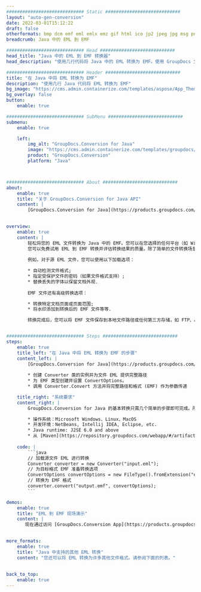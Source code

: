 ```yaml
---
############################# Static ############################
layout: "auto-gen-conversion"
date: 2022-03-01T15:12:22
draft: false
otherformats: bmp dcm emf eml emlx emz gif html ico jp2 jpeg jpg msg png psb psd svg svgz tga tif tiff webp wmf wmz
breadcrumb: Java 中的 EML 到 EMF

############################# Head ############################
head_title: "Java 中的 EML 到 EMF 转换器"
head_description: "使用几行代码将 Java 中的 EML 转换为 EMF。使用 GroupDocs 文档转换 API 转换 160 多种文件格式。"

############################# Header ############################
title: "在 Java 中将 EML 转换为 EMF"
description: "使用几行 Java 代码将 EML 转换为 EMF"
bg_image: "https://cms.admin.containerize.com/templates/aspose/App_Themes/V3/images/bg/header1.png"
bg_overlay: false
button:
    enable: true

############################# SubMenu ############################
submenu:
    enable: true

    left:
        img_alt: "GroupDocs.Conversion for Java"
        image: "https://cms.admin.containerize.com/templates/groupdocs/images/product-logos/90x90-noborder/groupdocs-conversion-java.png"
        product: "GroupDocs.Conversion"
        platform: "Java"



############################# About ############################
about:
    enable: true
    title: "关于 GroupDocs.Conversion for Java API"
    content: |
        [GroupDocs.Conversion for Java](https://products.groupdocs.com/conversion/java/)可用于转换Microsoft Word、Excel、PowerPoint、PDF、Visio等格式。 GroupDocs.Conversion 是一个独立的 API，适用于需要高性能的后端和内部系统。它不依赖于任何软件，例如 Microsoft 或 Open Office。
    

overview:
    enable: true
    content: |
        轻松将您的 EML 文件转换为 Java 中的 EMF。您可以在您选择的任何平台（如 Windows、Linux、macOS）中仅使用几行 Java 代码行。
        您可以免费试用 EML 到 EMF 转换并评估转换结果的质量。除了简单的文件转换场景，您还可以尝试更高级的选项来加载源 EML 文件和保存输出 EMF 结果。 
        
        例如，对于源 EML 文件，您可以使用以下加载选项：

        * 自动检测文件格式;
        * 指定受保护文件的密码（如果文件格式支持）;
        * 替换丢失的字体以保留文档外观.
        
        EMF 文件还有高级转换选项：

        * 转换特定文档页面或页面范围;
        * 将水印添加到转换后的 EMF 文件等等.

        转换完成后，您可以将 EMF 文件保存到本地文件路径或任何第三方存储，如 FTP、Amazon S3、Google Drive、Dropbox 等。请注意 - 将 EML 转换为 EMF 无需安装任何额外的软件 - 如 MS Office、Open Office、Adobe Acrobat Reader 等。


############################# Steps ############################
steps:
    enable: true
    title_left: "在 Java 中将 EML 转换为 EMF 的步骤"
    content_left: |
        [GroupDocs.Conversion for Java](https://products.groupdocs.com/conversion/java/) 让开发人员只需几行代码即可轻松地将 EML 文件转换为 EMF。
        
        * 创建 Converter 类的实例并为文件 EML 提供完整路径
        * 为 EMF 类型创建并设置 ConvertOptions。
        * 调用 Converter.Convert 方法并将完整路径和格式 (EMF) 作为参数传递

    title_right: "系统要求"
    content_right: |
        GroupDocs.Conversion for Java 的基本转换只需几个简单的步骤即可完成。所有主要平台和操作系统都支持我们的 API。在执行以下代码之前，请确保您的系统上安装了以下先决条件。

        * 操作系统：Microsoft Windows、Linux、MacOS
        * 开发环境：NetBeans, Intellij IDEA, Eclipse, etc.
        * Java runtime: J2SE 6.0 and above
        * 从 [Maven](https://repository.groupdocs.com/webapp/#/artifacts/browse/tree/General/repo/com/groupdocs/groupdocs-conversion) 获取最新的 GroupDocs.Conversion for Java
         
    code: |
        ```java    
        // 加载源文件 EML 进行转换
        Converter converter = new Converter("input.eml");
        // 为目标格式 EMF 准备转换选项
        ConvertOptions convertOptions = new FileType().fromExtension("emf").getConvertOptions();
        // 转换为 EMF 格式
        converter.convert("output.emf", convertOptions);
        ```

demos:
    enable: true
    title: "EML 到 EMF 现场演示"
    content: |
       现在通过访问 [GroupDocs.Conversion App](https://products.groupdocs.app/conversion/family) 网站将 EML 转换为 EMF。在线演示具有以下优点
          

more_formats:
    enable: true
    title: "Java 中支持的其他 EML 转换"
    content: "您还可以将 EML 转换为许多其他文件格式。请参阅下面的列表。"
       
       
back_to_top:
    enable: true
---
```

